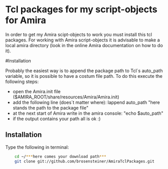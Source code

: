 # Tcl packages for my script-objects for Amira

In order to get my Amira scipt-objects to work you must install this tcl packages. For working with Amira script-objects it is advisable to make a local amira directory (look in the online Amira documentation on how to do it).

#Installation

Probably the easiest way is to append the package path to Tcl´s auto\_path variable, so it is possible to have a costum file path. To do this execute the following steps:

- open the Amira.init file ($AMIRA\_ROOT/share/resources/Amira/Amira.init)
- add the following line (does´t matter where): lappend auto\_path "here stands the path to the package file"
- at the next start of Amira write in the amira console: "echo $auto\_path"
- if the output contains your path all is ok :)

## Installation

Type the following in terminal:

```bash
    cd ~/***here comes your download path***
    git clone git://github.com/brosensteiner/AmiraTclPackages.git
```

